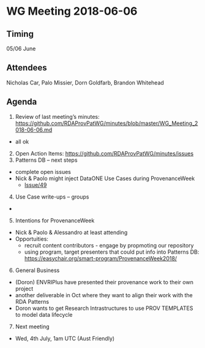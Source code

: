 # WG Meeting 2018-06-06


## Timing
05/06 June


## Attendees
Nicholas Car, Palo Missier, Dorn Goldfarb, Brandon Whitehead


## Agenda
1. Review of last meeting’s minutes: <https://github.com/RDAProvPatWG/minutes/blob/master/WG_Meeting_2018-06-06.md>
  * all ok
2. Open Action Items: https://github.com/RDAProvPatWG/minutes/issues
3. Patterns DB – next steps
  * complete open issues
  * Nick & Paolo might inject DataONE Use Cases during ProvenanceWeek
      * [Issue/49](https://github.com/RDAProvPatWG/minutes/issues/49)
4. Use Case write-ups – groups
  * 
5. Intentions for ProvenanceWeek
  * Nick & Paolo & Alessandro at least attending
  * Opportuities:
    * recruit content contributors - engage by propmoting our repository
    * using program, target presenters that could put info into Patterns DB: <https://easychair.org/smart-program/ProvenanceWeek2018/>

6. General Business
  * (Doron) ENVRIPlus have presented their provenance work to their own project 
  * another deliverable in Oct where they want to align their work with the RDA Patterns
  * Doron wants to get Research Intrastructures to use PROV TEMPLATES to model data lifecycle
  
7. Next meeting
  * Wed, 4th July, 1am UTC (Aust Friendly)
